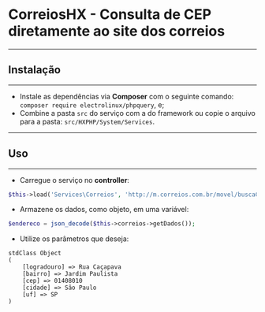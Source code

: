 # CorreiosHX - Consulta de CEP diretamente ao site dos correios

----

## Instalação

----

+ Instale as dependências via **Composer** com o seguinte comando: `composer require electrolinux/phpquery`, e;
+ Combine a pasta `src` do serviço com a do framework ou copie o arquivo para a pasta: `src/HXPHP/System/Services`.

----

## Uso

----

+ Carregue o serviço no **controller**:
```php
$this->load('Services\Correios', 'http://m.correios.com.br/movel/buscaCepConfirma.do', $this->request->get('cep'));
```

+ Armazene os dados, como objeto, em uma variável:
```php
$endereco = json_decode($this->correios->getDados());
```

+ Utilize os parâmetros que deseja:
```
stdClass Object
(
    [logradouro] => Rua Caçapava
    [bairro] => Jardim Paulista
    [cep] => 01408010
    [cidade] => São Paulo
    [uf] => SP
)
```

